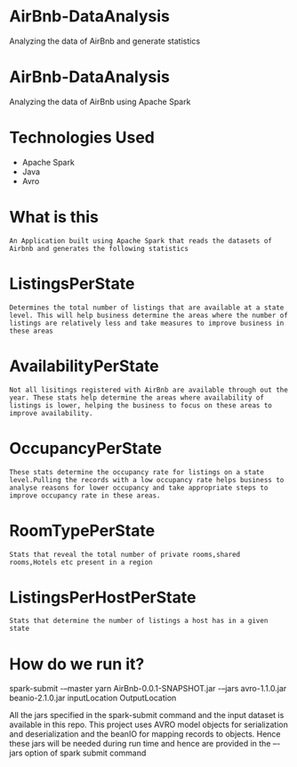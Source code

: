# AirBnb-DataAnalysis
Analyzing the data of AirBnb and generate statistics

# AirBnb-DataAnalysis
Analyzing the data of AirBnb using Apache Spark

# Technologies Used
  -	Apache Spark
  -	Java
  -	Avro

# What is this

	An Application built using Apache Spark that reads the datasets of Airbnb and generates the following statistics

# ListingsPerState
	Determines the total number of listings that are available at a state level. This will help business determine the areas where the number of listings are relatively less and take measures to improve business in these areas
# AvailabilityPerState
	Not all lisitings registered with AirBnb are available through out the year. These stats help determine the areas where availability of listings is lower, helping the business to focus on these areas to improve availability.
# OccupancyPerState
	These stats determine the occupancy rate for listings on a state level.Pulling the records with a low occupancy rate helps business to analyse reasons for lower occupancy and take appropriate steps to improve occupancy rate in these areas.
# RoomTypePerState
	Stats that reveal the total number of private rooms,shared rooms,Hotels etc present in a region
# ListingsPerHostPerState
	Stats that determine the number of listings a host has in a given state

# How do we run it?

spark-submit -–master yarn AirBnb-0.0.1-SNAPSHOT.jar -–jars avro-1.1.0.jar beanio-2.1.0.jar inputLocation OutputLocation 


All the jars specified in the spark-submit command and the input dataset is available in this repo.
This project uses AVRO model objects for serialization and deserialization and the beanIO for mapping records to objects. Hence these jars will be needed during run time and hence are provided in the –-jars option of spark submit command

